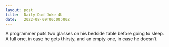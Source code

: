 ```yaml
---
layout: post
title:  Daily Dad Joke 4U
date:   2022-08-09T00:00:00Z
---
```

A programmer puts two glasses on his bedside table before going to sleep. A full one, in case he gets thirsty, and an empty one, in case he doesn’t.
